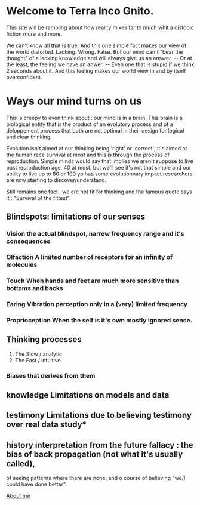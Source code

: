 # Welcome to Terra Inco Gnito. 

This site will be rambling about how reality mixes far to much whit a distopic fiction more and more. 

We can't know all that is true. And this one simple fact makes our view of the world distorted. 
Lacking. Wrong. False. 
But our mind can't "bear the thought" of a lacking knowledge and will always give us an answer. 
-- Or at the least, the feeling we have an anwer. --
Even one that is stupid if we think 2 seconds about it. 
And this feeling makes our world view in and by itself overconfident.

# Ways our mind turns on us

This is creepy to even think about : our mind is in a brain. This brain is a biological entity that is the product of an evolutory process and of a deloppement process that both are not optimal in their design for logical and clear thinking. 

Evolution isn't aimed at our thinking being 'right' or 'correct'; it's aimed at the human race survival at most and this is through the process of reproduction. Simple minds would say that implies we aren't suppose to live past reproduction age, 40 at most. but we'll see it's not that simple and our ability to live up to 80 or 100 yo has some evolutionnary impact researchers are now starting to discover/understand. 

Still remains one fact : we are not fit for thinking and the famous quote says it : "Survival of the fittest".


 
## Blindspots: limitations of our senses

### **Vision** the actual blindspot, narrow frequency range and it's consequences 

### **Olfaction** A limited number of receptors for an infinity of molecules

### **Touch** When hands and feet are much more sensitive than bottoms and backs

### **Earing** Vibration perception only in a (very) limited frequency 

### **Proprioception** When the self is it's own mostly ignored sense.


## Thinking processes 

1. The Slow / analytic 
2. The Fast / intuitive

### Biases that derives from them 

## **knowledge** Limitations on models  and data
## **testimony** Limitations due to believing testimony over real data study*
## history interpretation from the future fallacy : the bias of back propagation (not what it's usually called), 
of seeing patterns where there are none, and o course of believing "we/I could have done better". 



[About me](https://samusz.github.io/about/aboutme.md)

